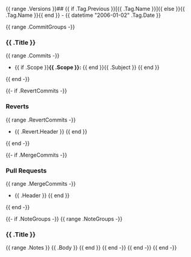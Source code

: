 {{ range .Versions }}## {{ if .Tag.Previous }}[{{ .Tag.Name }}]{{ else }}{{ .Tag.Name }}{{ end }} - {{ datetime "2006-01-02" .Tag.Date }}

{{ range .CommitGroups -}}

### {{ .Title }}

{{ range .Commits -}}

- {{ if .Scope }}**{{ .Scope }}:** {{ end }}{{ .Subject }}
{{ end }}

{{ end -}}

{{- if .RevertCommits -}}

### Reverts

{{ range .RevertCommits -}}

- {{ .Revert.Header }}
{{ end }}

{{ end -}}

{{- if .MergeCommits -}}

### Pull Requests

{{ range .MergeCommits -}}

- {{ .Header }}
{{ end }}

{{ end -}}

{{- if .NoteGroups -}}
{{ range .NoteGroups -}}

### {{ .Title }}

{{ range .Notes }}
{{ .Body }}
{{ end }}
{{ end -}}
{{ end -}}
{{ end -}}

